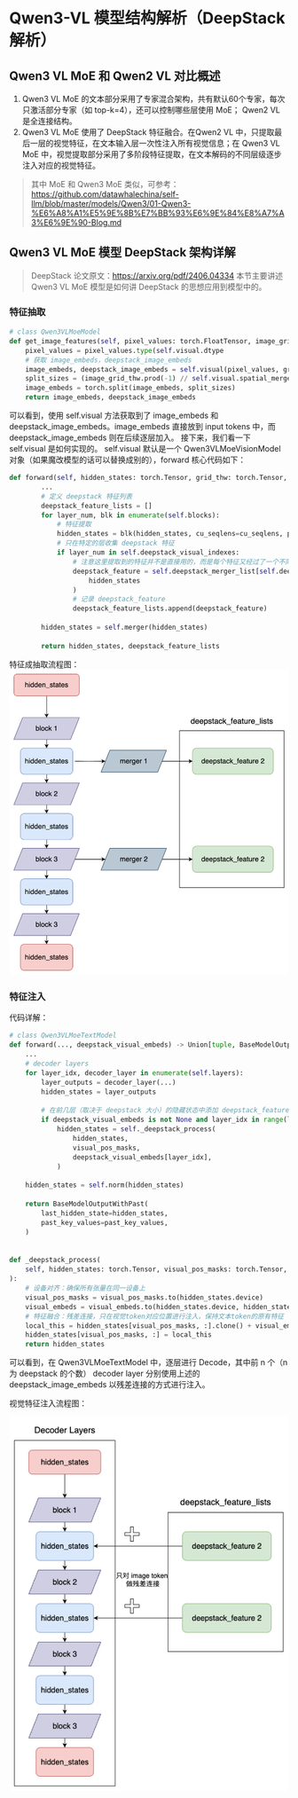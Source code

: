 # Qwen3-VL 模型结构解析（DeepStack解析）

## Qwen3 VL MoE 和 Qwen2 VL 对比概述
1. Qwen3 VL MoE 的文本部分采用了专家混合架构，共有默认60个专家，每次只激活部分专家（如 top-k=4），还可以控制哪些层使用 MoE； Qwen2 VL 是全连接结构。
2. Qwen3 VL MoE 使用了 DeepStack 特征融合。在Qwen2 VL 中，只提取最后一层的视觉特征，在文本输入层一次性注入所有视觉信息；在 Qwen3 VL MoE 中，视觉提取部分采用了多阶段特征提取，在文本解码的不同层级逐步注入对应的视觉特征。

> 其中 MoE 和 Qwen3 MoE 类似，可参考：https://github.com/datawhalechina/self-llm/blob/master/models/Qwen3/01-Qwen3-%E6%A8%A1%E5%9E%8B%E7%BB%93%E6%9E%84%E8%A7%A3%E6%9E%90-Blog.md

## Qwen3 VL MoE 模型 DeepStack 架构详解

> DeepStack 论文原文：https://arxiv.org/pdf/2406.04334
> 本节主要讲述 Qwen3 VL MoE 模型是如何讲 DeepStack 的思想应用到模型中的。


### 特征抽取
```python
# class Qwen3VLMoeModel
def get_image_features(self, pixel_values: torch.FloatTensor, image_grid_thw: Optional[torch.LongTensor] = None):
    pixel_values = pixel_values.type(self.visual.dtype
    # 获取 image_embeds，deepstack_image_embeds
    image_embeds, deepstack_image_embeds = self.visual(pixel_values, grid_thw=image_grid_thw)
    split_sizes = (image_grid_thw.prod(-1) // self.visual.spatial_merge_size**2).tolist()
    image_embeds = torch.split(image_embeds, split_sizes)
    return image_embeds, deepstack_image_embeds
```

可以看到，使用 self.visual 方法获取到了 image_embeds 和 deepstack_image_embeds。image_embeds 直接放到 input tokens 中，而 deepstack_image_embeds 则在后续逐层加入。
接下来，我们看一下 self.visual 是如何实现的。
self.visual 默认是一个 Qwen3VLMoeVisionModel 对象（如果魔改模型的话可以替换成别的），forward 核心代码如下：


```python
def forward(self, hidden_states: torch.Tensor, grid_thw: torch.Tensor, **kwargs) -> torch.Tensor:
        ...
        # 定义 deepstack 特征列表
        deepstack_feature_lists = []
        for layer_num, blk in enumerate(self.blocks):
            # 特征提取
            hidden_states = blk(hidden_states, cu_seqlens=cu_seqlens, position_embeddings=position_embeddings, **kwargs)
            # 只在特定的层收集 deepstack 特征
            if layer_num in self.deepstack_visual_indexes:
                # 注意这里提取到的特征并不是直接用的，而是每个特征又经过了一个不同的 merger 层
                deepstack_feature = self.deepstack_merger_list[self.deepstack_visual_indexes.index(layer_num)](
                    hidden_states
                )
                # 记录 deepstack_feature
                deepstack_feature_lists.append(deepstack_feature)

        hidden_states = self.merger(hidden_states)

        return hidden_states, deepstack_feature_lists
```

特征成抽取流程图：
![特征成抽取流程图](./images/01-01.png)

### 特征注入
代码详解：

```python
# class Qwen3VLMoeTextModel
def forward(..., deepstack_visual_embeds) -> Union[tuple, BaseModelOutputWithPast]:
    ...
    # decoder layers
    for layer_idx, decoder_layer in enumerate(self.layers):
        layer_outputs = decoder_layer(...)
        hidden_states = layer_outputs

        # 在前几层（取决于 deepstack 大小）的隐藏状态中添加 deepstack_feature_list 中的视觉特征
        if deepstack_visual_embeds is not None and layer_idx in range(len(deepstack_visual_embeds)):
            hidden_states = self._deepstack_process(
                hidden_states,
                visual_pos_masks,
                deepstack_visual_embeds[layer_idx],
            )

    hidden_states = self.norm(hidden_states)

    return BaseModelOutputWithPast(
        last_hidden_state=hidden_states,
        past_key_values=past_key_values,
    )


def _deepstack_process(
    self, hidden_states: torch.Tensor, visual_pos_masks: torch.Tensor, visual_embeds: torch.Tensor
):
    # 设备对齐：确保所有张量在同一设备上
    visual_pos_masks = visual_pos_masks.to(hidden_states.device)
    visual_embeds = visual_embeds.to(hidden_states.device, hidden_states.dtype)
    # 特征融合：残差连接，只在视觉token对应位置进行注入，保持文本token的原有特征
    local_this = hidden_states[visual_pos_masks, :].clone() + visual_embeds
    hidden_states[visual_pos_masks, :] = local_this
    return hidden_states
```
可以看到，在 Qwen3VLMoeTextModel 中，逐层进行 Decode，其中前 n 个（n 为 deepstack 的个数） decoder layer 分别使用上述的 deepstack_image_embeds 以残差连接的方式进行注入。
  
视觉特征注入流程图：  

![视觉特征注入流程图](./images/01-02.png)
